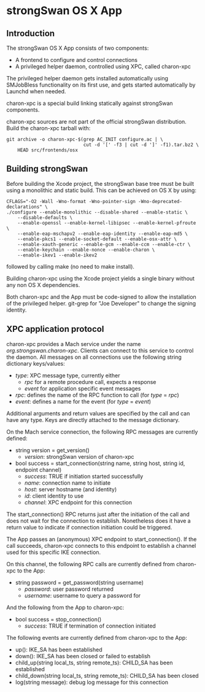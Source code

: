 # strongSwan OS X App #

## Introduction ##

The strongSwan OS X App consists of two components:

* A frontend to configure and control connections
* A privileged helper daemon, controlled using XPC, called charon-xpc

The privileged helper daemon gets installed automatically using SMJobBless
functionality on its first use, and gets started automatically by Launchd when
needed.

charon-xpc is a special build linking statically against strongSwan components.

charon-xpc sources are not part of the official strongSwan distribution. Build
the charon-xpc tarball with:

    git archive -o charon-xpc-$(grep AC_INIT configure.ac | \
                                cut -d '[' -f3 | cut -d ']' -f1).tar.bz2 \
        HEAD src/frontends/osx

## Building strongSwan ##

Before building the Xcode project, the strongSwan base tree must be built using
a monolithic and static build. This can be achieved on OS X by using:

    CFLAGS="-O2 -Wall -Wno-format -Wno-pointer-sign -Wno-deprecated-declarations" \
    ./configure --enable-monolithic --disable-shared --enable-static \
        --disable-defaults \
        --enable-openssl --enable-kernel-libipsec --enable-kernel-pfroute \
        --enable-eap-mschapv2 --enable-eap-identity --enable-eap-md5 \
        --enable-pkcs1 --enable-socket-default --enable-osx-attr \
        --enable-xauth-generic --enable-gcm --enable-ccm --enable-ctr \
        --enable-keychain --enable-nonce --enable-charon \
        --enable-ikev1 --enable-ikev2

followed by calling make (no need to make install).

Building charon-xpc using the Xcode project yields a single binary without
any non OS X dependencies.

Both charon-xpc and the App must be code-signed to allow the installation of
the privileged helper. git-grep for "Joe Developer" to change the signing
identity.

## XPC application protocol ##

charon-xpc provides a Mach service under the name _org.strongswan.charon-xpc_.
Clients can connect to this service to control the daemon. All messages
on all connections use the following string dictionary keys/values:

* _type_: XPC message type, currently either
	* _rpc_ for a remote procedure call, expects a response
	* _event_ for application specific event messages
* _rpc_: defines the name of the RPC function to call (for _type_ = _rpc_)
* _event_: defines a name for the event (for _type_ = _event_)

Additional arguments and return values are specified by the call and can have
any type. Keys are directly attached to the message dictionary.

On the Mach service connection, the following RPC messages are currently
defined:

* string version = get_version()
	* _version_: strongSwan version of charon-xpc
* bool success = start_connection(string name, string host, string id,
								  endpoint channel)
	* _success_: TRUE if initiation started successfully
	* _name_: connection name to initiate
	* _host_: server hostname (and identity)
	* _id_: client identity to use
	* _channel_: XPC endpoint for this connection

The start_connection() RPC returns just after the initiation of the call and
does not wait for the connection to establish. Nonetheless does it have a
return value to indicate if connection initiation could be triggered.

The App passes an (anonymous) XPC endpoint to start_connection(). If the call
succeeds, charon-xpc connects to this endpoint to establish a channel used for
this specific IKE connection.

On this channel, the following RPC calls are currently defined from charon-xpc
to the App:

* string password = get_password(string username)
	* _password_: user password returned
	* _username_: username to query a password for

And the following from the App to charon-xpc:

* bool success = stop_connection()
	* _success_: TRUE if termination of connection initiated

The following events are currently defined from charon-xpc to the App:

* up(): IKE_SA has been established
* down(): IKE_SA has been closed or failed to establish
* child_up(string local_ts, string remote_ts): CHILD_SA has been established
* child_down(string local_ts, string remote_ts): CHILD_SA has been closed
* log(string message): debug log message for this connection
